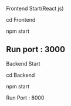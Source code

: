 Frontend Start(React js)

cd Frontend

npm start

Run port : 3000
-------------------------
Backend Start

cd Backend 

npm start

Run Port : 8000
